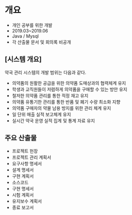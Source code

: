 # 개요
- 개인 공부를 위한 개발
- 2019.03~2019.06
- Java / Mysql
- 각 산출물 문서 및 회의록 비공개

## [시스템 개요]
약국 관리 시스템의 개발 범위는 다음과 같다. 

- 의약품의 원활한 공급을 위한 의약품 도매상과의 협력체계 유지
- 학생과 교직원들이 저렴하게 의약품을 구매할 수 있는 방안 유지
- 철저한 의약품 관리를 통한 적정 재고 유지
- 의약품 유통기한 관리를 통한 반품 및 폐기 수량 최소화 지향
- 의약품 구매자의 약물 남용 방지를 위한 관리 체계 유지
- 일 단위 매출 실적 보고체계 유지
- 실시간 약국 운영 실적 집계 및 통계 자료 유지

## 주요 산출물
- 프로젝트 헌장
- 프로젝트 관리 계획서
- 요구사항 명세서
- 설계 명세서
- 구현 계획서
- 소스코드
- 구현 명세서
- 시험 계획서
- 유지보수 계획서
- 종료 보고서
